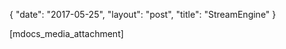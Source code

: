{
   "date": "2017-05-25",
   "layout": "post",
   "title": "StreamEngine"
}

[mdocs_media_attachment]